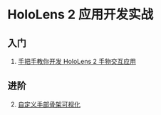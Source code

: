# HoloLens 2 应用开发实战

## 入门

1. [手把手教你开发 HoloLens 2 手物交互应用](https://mp.weixin.qq.com/s?__biz=MzUyMTE2NDYxMQ==&mid=2247490719&idx=1&sn=f43a5cae0d72b94500903169785c2e98&chksm=f9de1eb3cea997a5acc39ae81856e5257bb8551003d2eac5b265ef8eccd169f62cb2e5361bed&token=1401874789&lang=zh_CN#rd)

## 进阶

2. [自定义手部骨架可视化](https://mp.weixin.qq.com/s?__biz=MzUyMTE2NDYxMQ==&mid=2247490789&idx=1&sn=405d181c17830270290dc2060de664b5&chksm=f9de1ec9cea997df17e9d15ef3870b995373fc8d1fb4cb1d21c3f41095fadd11bbeee3dfb916&token=1401874789&lang=zh_CN#rd)


